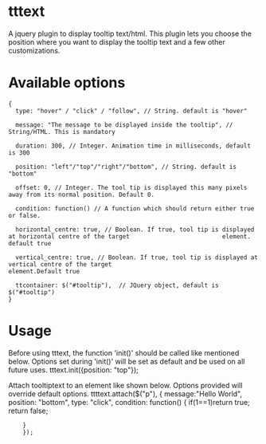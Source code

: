 tttext
======

A jquery plugin to display tooltip text/html.
This plugin lets you choose the position where you want to display the tooltip text 
and a few other customizations.


Available options
=================
	{
	  type: "hover" / "click" / "follow", // String. default is "hover"
	  
	  message: "The message to be displayed inside the tooltip", // String/HTML. This is mandatory
	  
  	  duration: 300, // Integer. Animation time in milliseconds, default is 300
  	  
	  position: "left"/"top"/"right"/"bottom", // String. default is "bottom"
	  
	  offset: 0, // Integer. The tool tip is displayed this many pixels away from its normal position. Default 0.
	  
	  condition: function() // A function which should return either true or false.
	  
	  horizontal_centre: true, // Boolean. If true, tool tip is displayed at horizontal centre of the target 					      element. default true

	  vertical_centre: true, // Boolean. If true, tool tip is displayed at vertical centre of the target 						    element.Default true
	  
	  ttcontainer: $("#tooltip"),  // JQuery object, default is $("#tooltip")
	}
	
	
Usage
=====
  Before using tttext, the function 'init()' should be called like mentioned below.
  Options set during 'init()' will be set as default and be used on all future uses.
  tttext.init({position: "top"});
  
  Attach tooltiptext to an element like shown below. Options provided will override default options.
    ttttext.attach($("p"), {
    	message:"Hello World", 
    	position: "bottom", 
    	type: "click", 
    	condition: function() {
    		if(1==1)return true;
    		return false;
    		
    	} 
    	});
    
